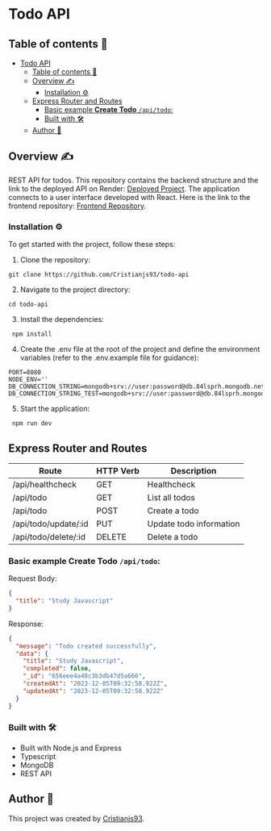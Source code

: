 # Todo API

## Table of contents 📄

- [Todo API](#todo-api)
  - [Table of contents 📄](#table-of-contents-)
  - [Overview :writing_hand:](#overview-writing_hand)
    - [Installation :gear:](#installation-gear)
  - [Express Router and Routes](#express-router-and-routes)
    - [Basic example **Create Todo** `/api/todo`:](#basic-example-create-todo-apitodo)
    - [Built with 🛠️](#built-with-️)
  - [Author 👊](#author-)

## Overview :writing_hand:

REST API for todos. This repository contains the backend structure and the link to the deployed API on Render: [Deployed Project](https://todo-api.onrender.com). The application connects to a user interface developed with React. Here is the link to the frontend repository: [Frontend Repository](https://github.com/Cristianjs93/todo-app).

### Installation :gear:

To get started with the project, follow these steps:

1. Clone the repository:

```shell
git clone https://github.com/Cristianjs93/todo-api
```

2. Navigate to the project directory:

```shell
cd todo-api
```

3. Install the dependencies:

```shell
 npm install
```

4. Create the .env file at the root of the project and define the environment variables (refer to the .env.example file for guidance):

```shell
PORT=8080
NODE_ENV=''
DB_CONNECTION_STRING=mongodb+srv://user:password@db.84lsprh.mongodb.net/db_name
DB_CONNECTION_STRING_TEST=mongodb+srv://user:password@db.84lsprh.mongodb.net/testdb_name
```

5. Start the application:

```shell
 npm run dev
```

## Express Router and Routes

| Route                | HTTP Verb | Description             |
| -------------------- | --------- | ----------------------- |
| /api/healthcheck     | GET       | Healthcheck             |
| /api/todo            | GET       | List all todos          |
| /api/todo            | POST      | Create a todo           |
| /api/todo/update/:id | PUT       | Update todo information |
| /api/todo/delete/:id | DELETE    | Delete a todo           |

### Basic example **Create Todo** `/api/todo`:

Request Body:

```json
{
  "title": "Study Javascript"
}
```

Response:

```json
{
  "message": "Todo created successfully",
  "data": {
    "title": "Study Javascript",
    "completed": false,
    "_id": "656eee4a40c3b3db47d5a666",
    "createdAt": "2023-12-05T09:32:58.922Z",
    "updatedAt": "2023-12-05T09:32:58.922Z"
  }
}
```

### Built with 🛠️

- Built with Node.js and Express
- Typescript
- MongoDB
- REST API

## Author 👊

This project was created by [Cristianjs93](https://github.com/Cristianjs93).
